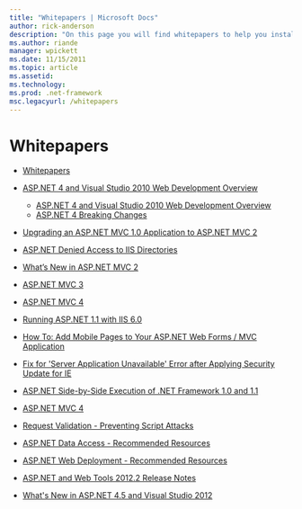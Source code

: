 ```yaml
---
title: "Whitepapers | Microsoft Docs"
author: rick-anderson
description: "On this page you will find whitepapers to help you install and configure ASP.NET, and to assist you to write secure, fast and flexible ASP.NET applications."
ms.author: riande
manager: wpickett
ms.date: 11/15/2011
ms.topic: article
ms.assetid: 
ms.technology: 
ms.prod: .net-framework
msc.legacyurl: /whitepapers
---
```

Whitepapers
====================
- [Whitepapers](overview.md)
- [ASP.NET 4 and Visual Studio 2010 Web Development Overview](aspnet4/index.md)

    - [ASP.NET 4 and Visual Studio 2010 Web Development Overview](aspnet4/overview.md)
    - [ASP.NET 4 Breaking Changes](aspnet4/breaking-changes.md)
- [Upgrading an ASP.NET MVC 1.0 Application to ASP.NET MVC 2](aspnet-mvc2-upgrade-notes.md)
- [ASP.NET Denied Access to IIS Directories](denied-access-to-iis-directories.md)
- [What’s New in ASP.NET MVC 2](what-is-new-in-aspnet-mvc.md)
- [ASP.NET MVC 3](mvc3-release-notes.md)
- [ASP.NET MVC 4](mvc4-beta-release-notes.md)
- [Running ASP.NET 1.1 with IIS 6.0](aspnet-and-iis6.md)
- [How To: Add Mobile Pages to Your ASP.NET Web Forms / MVC Application](add-mobile-pages-to-your-aspnet-web-forms-mvc-application.md)
- [Fix for 'Server Application Unavailable' Error after Applying Security Update for IE](ms03-32-issue.md)
- [ASP.NET Side-by-Side Execution of .NET Framework 1.0 and 1.1](side-by-side-with-10.md)
- [ASP.NET MVC 4](mvc4-release-notes.md)
- [Request Validation - Preventing Script Attacks](request-validation.md)
- [ASP.NET Data Access - Recommended Resources](aspnet-data-access-content-map.md)
- [ASP.NET Web Deployment - Recommended Resources](aspnet-web-deployment-content-map.md)
- [ASP.NET and Web Tools 2012.2 Release Notes](aspnet-and-web-tools-20122-release-notes.md)
- [What's New in ASP.NET 4.5 and Visual Studio 2012](whats-new-in-aspnet-45-and-visual-studio-2012.md)